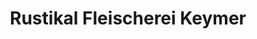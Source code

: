 ---
title: "Rustikal Fleischerei Keymer"
url: /wurzen/rustikal-fleischerei-keymer/
shop: Metzgerei
---